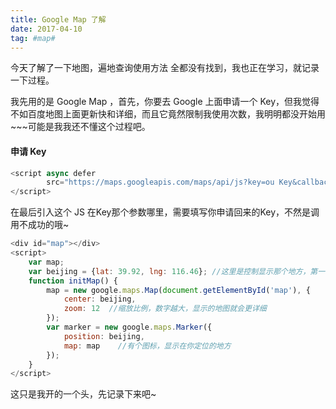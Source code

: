 ```yaml
---
title: Google Map 了解
date: 2017-04-10
tag: #map#
---
```


今天了解了一下地图，遍地查询使用方法 全都没有找到，我也正在学习，就记录一下过程。

我先用的是 Google Map ，首先，你要去 Google 上面申请一个 Key，但我觉得不如百度地图上面更新快和详细，而且它竟然限制我使用次数，我明明都没开始用~~~可能是我我还不懂这个过程吧。

#### 申请 Key

```javascript
<script async defer
        src="https://maps.googleapis.com/maps/api/js?key=ou Key&callback=initMap">
</script>
```
在最后引入这个 JS 在Key那个参数哪里，需要填写你申请回来的Key，不然是调用不成功的哦~

```javascript
<div id="map"></div>
<script>
    var map;
    var beijing = {lat: 39.92, lng: 116.46}; //这里是控制显示那个地方，第一个是纬度，第二个是经度。
    function initMap() {
        map = new google.maps.Map(document.getElementById('map'), {
            center: beijing,
            zoom: 12  //缩放比例，数字越大，显示的地图就会更详细
        });
        var marker = new google.maps.Marker({
            position: beijing,
            map: map    //有个图标，显示在你定位的地方
        });
    }
</script>
```
这只是我开的一个头，先记录下来吧~